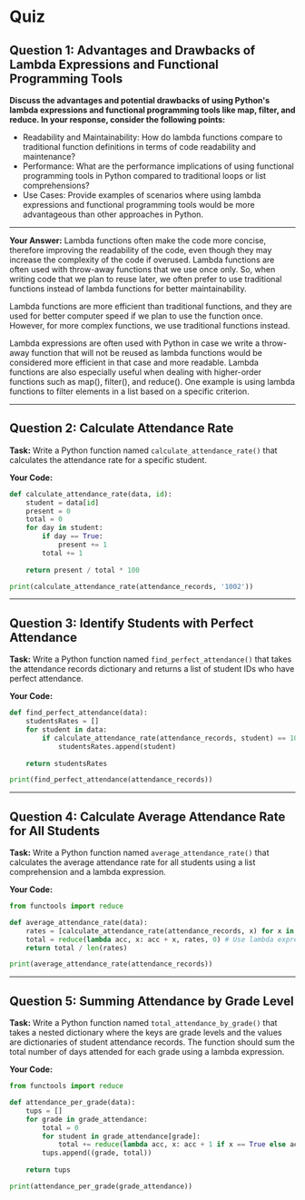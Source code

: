 # Quiz

## Question 1: Advantages and Drawbacks of Lambda Expressions and Functional Programming Tools

**Discuss the advantages and potential drawbacks of using Python's lambda expressions and functional programming tools like map, filter, and reduce. In your response, consider the following points:**

- Readability and Maintainability: How do lambda functions compare to traditional function definitions in terms of code readability and maintenance?
- Performance: What are the performance implications of using functional programming tools in Python compared to traditional loops or list comprehensions?
- Use Cases: Provide examples of scenarios where using lambda expressions and functional programming tools would be more advantageous than other approaches in Python.

---

**Your Answer:**
Lambda functions often make the code more concise, therefore improving the readability of the code, even though they may increase the complexity of the code if overused. Lambda functions are often used with throw-away functions that we use once only. So, when writing code that we plan to reuse later, we often prefer to use traditional functions instead of lambda functions for better maintainability.

Lambda functions are more efficient than traditional functions, and they are used for better computer speed if we plan to use the function once. However, for more complex functions, we use traditional functions instead.

Lambda expressions are often used with Python in case we write a throw-away function that will not be reused as lambda functions would be considered more efficient in that case and more readable. Lambda functions are also especially useful when dealing with higher-order functions such as map(), filter(), and reduce(). One example is using lambda functions to filter elements in a list based on a specific criterion.

---

## Question 2: Calculate Attendance Rate

**Task:** Write a Python function named `calculate_attendance_rate()` that calculates the attendance rate for a specific student.

**Your Code:**
```python
def calculate_attendance_rate(data, id):
    student = data[id]
    present = 0
    total = 0
    for day in student:
        if day == True:
            present += 1
        total += 1
        
    return present / total * 100

print(calculate_attendance_rate(attendance_records, '1002'))
```

---

## Question 3: Identify Students with Perfect Attendance

**Task:** Write a Python function named `find_perfect_attendance()` that takes the attendance records dictionary and returns a list of student IDs who have perfect attendance.

**Your Code:**
```python
def find_perfect_attendance(data):
    studentsRates = []
    for student in data:
        if calculate_attendance_rate(attendance_records, student) == 100:
            studentsRates.append(student)
            
    return studentsRates

print(find_perfect_attendance(attendance_records))
```

---

## Question 4: Calculate Average Attendance Rate for All Students

**Task:** Write a Python function named `average_attendance_rate()` that calculates the average attendance rate for all students using a list comprehension and a lambda expression.

**Your Code:**
```python
from functools import reduce

def average_attendance_rate(data):
    rates = [calculate_attendance_rate(attendance_records, x) for x in attendance_records] # Use list comprehension
    total = reduce(lambda acc, x: acc + x, rates, 0) # Use lambda expression
    return total / len(rates)

print(average_attendance_rate(attendance_records))
```

---

## Question 5: Summing Attendance by Grade Level

**Task:** Write a Python function named `total_attendance_by_grade()` that takes a nested dictionary where the keys are grade levels and the values are dictionaries of student attendance records. The function should sum the total number of days attended for each grade using a lambda expression.

**Your Code:**
```python
from functools import reduce

def attendance_per_grade(data):
    tups = []
    for grade in grade_attendance:
        total = 0
        for student in grade_attendance[grade]:
            total += reduce(lambda acc, x: acc + 1 if x == True else acc, grade_attendance[grade][student], 0) # Lambda expression here
        tups.append((grade, total))
    
    return tups

print(attendance_per_grade(grade_attendance))
